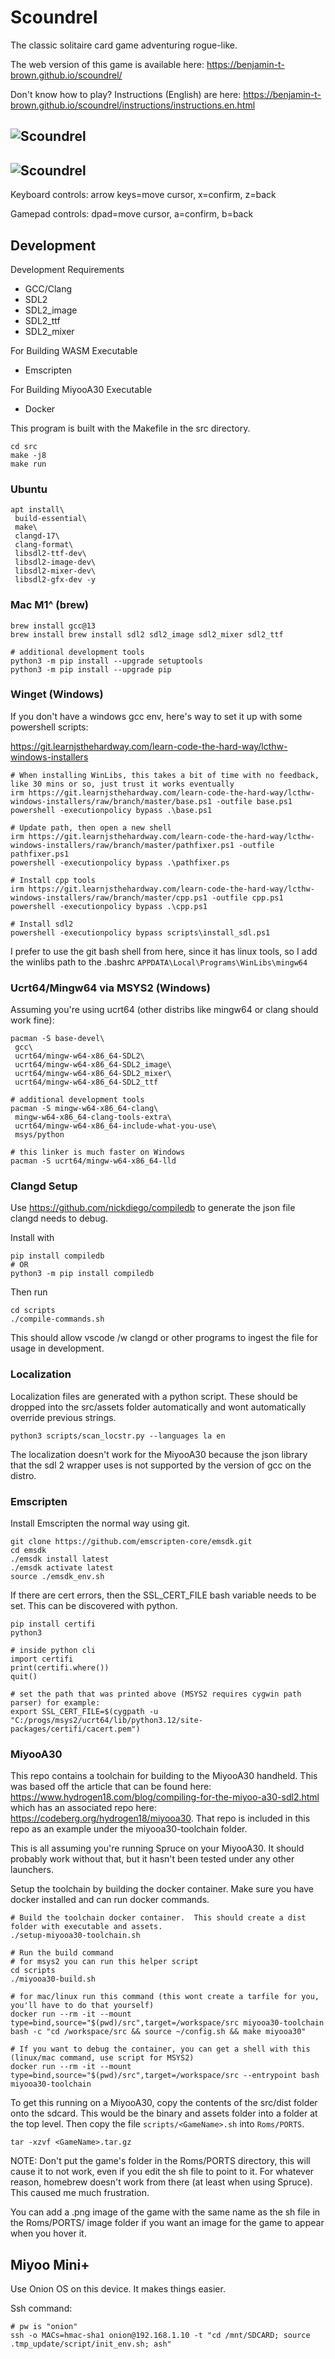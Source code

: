 # Scoundrel

The classic solitaire card game adventuring rogue-like.

The web version of this game is available here: https://benjamin-t-brown.github.io/scoundrel/

Don't know how to play? Instructions (English) are here: https://benjamin-t-brown.github.io/scoundrel/instructions/instructions.en.html

## ![Scoundrel](https://github.com/user-attachments/assets/12c2d665-9076-43c5-b340-688be0b0ca14)

## ![Scoundrel](https://github.com/user-attachments/assets/597d5c45-8882-4183-872f-29cf870db5e5)

Keyboard controls: arrow keys=move cursor, x=confirm, z=back

Gamepad controls: dpad=move cursor, a=confirm, b=back

## Development

Development Requirements

- GCC/Clang
- SDL2
- SDL2_image
- SDL2_ttf
- SDL2_mixer

For Building WASM Executable

- Emscripten

For Building MiyooA30 Executable

- Docker

This program is built with the Makefile in the src directory.

```
cd src
make -j8
make run
```

### Ubuntu

```
apt install\
 build-essential\
 make\
 clangd-17\
 clang-format\
 libsdl2-ttf-dev\
 libsdl2-image-dev\
 libsdl2-mixer-dev\
 libsdl2-gfx-dev -y
```

### Mac M1^ (brew)

```
brew install gcc@13
brew install brew install sdl2 sdl2_image sdl2_mixer sdl2_ttf

# additional development tools
python3 -m pip install --upgrade setuptools
python3 -m pip install --upgrade pip
```

### Winget (Windows)

If you don't have a windows gcc env, here's way to set it up with some powershell scripts:

https://git.learnjsthehardway.com/learn-code-the-hard-way/lcthw-windows-installers

```
# When installing WinLibs, this takes a bit of time with no feedback, like 30 mins or so, just trust it works eventually
irm https://git.learnjsthehardway.com/learn-code-the-hard-way/lcthw-windows-installers/raw/branch/master/base.ps1 -outfile base.ps1
powershell -executionpolicy bypass .\base.ps1

# Update path, then open a new shell
irm https://git.learnjsthehardway.com/learn-code-the-hard-way/lcthw-windows-installers/raw/branch/master/pathfixer.ps1 -outfile pathfixer.ps1
powershell -executionpolicy bypass .\pathfixer.ps

# Install cpp tools
irm https://git.learnjsthehardway.com/learn-code-the-hard-way/lcthw-windows-installers/raw/branch/master/cpp.ps1 -outfile cpp.ps1
powershell -executionpolicy bypass .\cpp.ps1

# Install sdl2
powershell -executionpolicy bypass scripts\install_sdl.ps1
```

I prefer to use the git bash shell from here, since it has linux tools, so I add the winlibs path to the .bashrc
`APPDATA\Local\Programs\WinLibs\mingw64`

### Ucrt64/Mingw64 via MSYS2 (Windows)

Assuming you're using ucrt64 (other distribs like mingw64 or clang should work fine):

```
pacman -S base-devel\
 gcc\
 ucrt64/mingw-w64-x86_64-SDL2\
 ucrt64/mingw-w64-x86_64-SDL2_image\
 ucrt64/mingw-w64-x86_64-SDL2_mixer\
 ucrt64/mingw-w64-x86_64-SDL2_ttf

# additional development tools
pacman -S mingw-w64-x86_64-clang\
 mingw-w64-x86_64-clang-tools-extra\
 ucrt64/mingw-w64-x86_64-include-what-you-use\
 msys/python

# this linker is much faster on Windows
pacman -S ucrt64/mingw-w64-x86_64-lld
```

### Clangd Setup

Use https://github.com/nickdiego/compiledb to generate the json file clangd needs to debug.

Install with

```
pip install compiledb
# OR
python3 -m pip install compiledb
```

Then run

```
cd scripts
./compile-commands.sh
```

This should allow vscode /w clangd or other programs to ingest the file for usage in development.

### Localization

Localization files are generated with a python script. These should be dropped into the src/assets folder automatically and wont automatically override previous strings.

```
python3 scripts/scan_locstr.py --languages la en
```

The localization doesn't work for the MiyooA30 because the json library that the sdl 2 wrapper uses is not supported by the version of gcc on the distro.

### Emscripten

Install Emscripten the normal way using git.
```
git clone https://github.com/emscripten-core/emsdk.git
cd emsdk
./emsdk install latest
./emsdk activate latest
source ./emsdk_env.sh
```

If there are cert errors, then the SSL_CERT_FILE bash variable needs to be set.  This can be discovered with python.

```
pip install certifi
python3

# inside python cli
import certifi
print(certifi.where())
quit()

# set the path that was printed above (MSYS2 requires cygwin path parser) for example:
export SSL_CERT_FILE=$(cygpath -u "C:/progs/msys2/ucrt64/lib/python3.12/site-packages/certifi/cacert.pem")
```

### MiyooA30

This repo contains a toolchain for building to the MiyooA30 handheld. This was based off the article that can be found here: https://www.hydrogen18.com/blog/compiling-for-the-miyoo-a30-sdl2.html which has an associated repo here: https://codeberg.org/hydrogen18/miyooa30. That repo is included in this repo as an example under the miyooa30-toolchain folder.

This is all assuming you're running Spruce on your MiyooA30. It should probably work without that, but it hasn't been tested under any other launchers.

Setup the toolchain by building the docker container. Make sure you have docker installed and can run docker commands.

```
# Build the toolchain docker container.  This should create a dist folder with executable and assets.
./setup-miyooa30-toolchain.sh

# Run the build command
# for msys2 you can run this helper script
cd scripts
./miyooa30-build.sh

# for mac/linux run this command (this wont create a tarfile for you, you'll have to do that yourself)
docker run --rm -it --mount type=bind,source="$(pwd)/src",target=/workspace/src miyooa30-toolchain bash -c "cd /workspace/src && source ~/config.sh && make miyooa30"

# If you want to debug the container, you can get a shell with this (linux/mac command, use script for MSYS2)
docker run --rm -it --mount type=bind,source="$(pwd)/src",target=/workspace/src --entrypoint bash miyooa30-toolchain 
```

To get this running on a MiyooA30, copy the contents of the src/dist folder onto the sdcard. This would be the binary and assets folder into a folder at the top level. Then copy the file `scripts/<GameName>.sh` into `Roms/PORTS`.

```
tar -xzvf <GameName>.tar.gz
```

NOTE: Don't put the game's folder in the Roms/PORTS directory, this will cause it to not work, even if you edit the sh file to point to it. For whatever reason, homebrew doesn't work from there (at least when using Spruce). This caused me much frustration.

You can add a .png image of the game with the same name as the sh file in the Roms/PORTS/ image folder if you want an image for the game to appear when you hover it.

## Miyoo Mini+

Use Onion OS on this device.  It makes things easier.

Ssh command:

```
# pw is "onion"
ssh -o MACs=hmac-sha1 onion@192.168.1.10 -t "cd /mnt/SDCARD; source .tmp_update/script/init_env.sh; ash"
```
